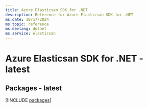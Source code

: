 ```yaml
---
title: Azure Elasticsan SDK for .NET
description: Reference for Azure Elasticsan SDK for .NET
ms.date: 10/17/2024
ms.topic: reference
ms.devlang: dotnet
ms.service: elasticsan
---
```

# Azure Elasticsan SDK for .NET - latest
## Packages - latest
[!INCLUDE [packages](elasticsan-index.md)]
